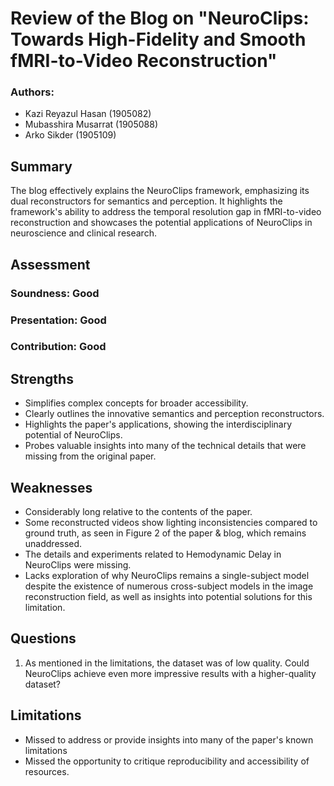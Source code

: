 # Review of the Blog on "NeuroClips: Towards High-Fidelity and Smooth fMRI-to-Video Reconstruction"

### Authors:
- Kazi Reyazul Hasan (1905082)
- Mubasshira Musarrat (1905088)
- Arko Sikder (1905109)

## Summary
The blog effectively explains the NeuroClips framework, emphasizing its dual reconstructors for semantics and perception. It highlights the framework's ability to address the temporal resolution gap in fMRI-to-video reconstruction and showcases the potential applications of NeuroClips in neuroscience and clinical research.

## Assessment
### **Soundness:** Good  
### **Presentation:** Good  
### **Contribution:** Good  

## Strengths
- Simplifies complex concepts for broader accessibility.
- Clearly outlines the innovative semantics and perception reconstructors.
- Highlights the paper's applications, showing the interdisciplinary potential of NeuroClips.
- Probes valuable insights into many of the technical details that were missing from the original paper.

## Weaknesses
- Considerably long relative to the contents of the paper.
- Some reconstructed videos show lighting inconsistencies compared to ground truth, as seen in Figure 2 of the paper & blog, which remains unaddressed.
- The details and experiments related to Hemodynamic Delay in NeuroClips were missing.
- Lacks exploration of why NeuroClips remains a single-subject model despite the existence of numerous cross-subject models in the image reconstruction field, as well as insights into potential solutions for this limitation.

## Questions
1. As mentioned in the limitations, the dataset was of low quality. Could NeuroClips achieve even more impressive results with a higher-quality dataset?

## Limitations
- Missed to address or provide insights into many of the paper's known limitations
- Missed the opportunity to critique reproducibility and accessibility of resources.

